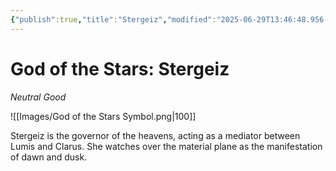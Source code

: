 ```yaml
---
{"publish":true,"title":"Stergeiz","modified":"2025-06-29T13:46:48.956-07:00","cssclasses":""}
---
```




# God of the Stars: Stergeiz
*Neutral Good*

![[Images/God of the Stars Symbol.png|100]]

Stergeiz is the governor of the heavens, acting as a mediator between Lumis and Clarus. She watches over the material plane as the manifestation of dawn and dusk.
